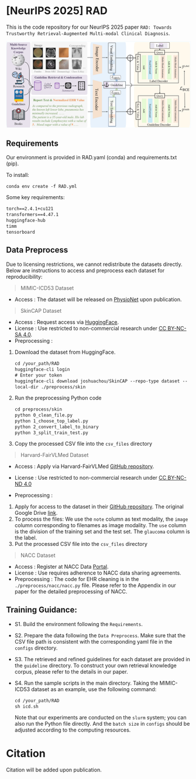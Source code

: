 # [NeurIPS 2025] RAD
This is the code repository for our NeurIPS 2025 paper `RAD: Towards Trustworthy Retrieval-Augmented Multi-modal Clinical Diagnosis`. 

<img src="docs/RAD_framework.jpg" alt="" align=center />


## Requirements

Our environment is provided in RAD.yaml (conda) and requirements.txt (pip).

To install:
```
conda env create -f RAD.yml
```

Some key requirements:
```
torch==2.4.1+cu121
transformers==4.47.1
huggingface-hub
timm
tensorboard 
```

## Data Preprocess

Due to licensing restrictions, we cannot redistribute the datasets directly. Below are instructions to access and preprocess each dataset for reproducibility:

> MIMIC-ICD53 Dataset
- Access : The dataset will be released on [PhysioNet](https://physionet.org/) upon publication.

> SkinCAP Dataset
- Access : Request access via [HuggingFace](https://huggingface.co/datasets/joshuachou/SkinCAP ).
- License : Use restricted to non-commercial research under [CC BY-NC-SA 4.0](https://creativecommons.org/licenses/by-nc-sa/4.0/).
- Preprocessing : 
1. Download the dataset from HuggingFace.
    ```
    cd /your_path/RAD
    huggingface-cli login
    # Enter your token
    huggingface-cli download joshuachou/SkinCAP --repo-type dataset --local-dir ./preprocess/skin
    ```
2. Run the preprocessing Python code
    ```
    cd preprocess/skin
    python 0_clean_file.py
    python 1_choose_top_label.py
    python 2_convert_label_to_binary
    python 3_split_train_test.py
    ```
3. Copy the processed CSV file into the `csv_files` directory

> Harvard-FairVLMed Dataset
- Access : Apply via Harvard-FairVLMed [GitHub repository](https://github.com/Harvard-Ophthalmology-AI-Lab/FairCLIP ).

- License : Use restricted to non-commercial research under [CC BY-NC-ND 4.0](https://creativecommons.org/licenses/by-nc-nd/4.0/)

- Preprocessing : 
1. Apply for access to the dataset in their [GitHub repository](https://github.com/Harvard-Ophthalmology-AI-Lab/FairCLIP ). The original Google Drive [link](https://drive.google.com/drive/folders/1bkeifigwOAfnsLvup9mJOSNeA3WsvA2l). 
2. To process the files: We use the `note` column as text modality, the `image` column corresponding to filenames as image modality. The `use` column is the division of the training set and the test set. The `glaucoma` column is the label.
3. Put the processed CSV file into the `csv_files` directory


> NACC Dataset
- Access : Register at NACC Data [Portal](https://naccdata.org/).
- License : Use requires adherence to NACC data sharing agreements.
- Preprocessing : The code for EHR cleaning is in the `./preprocess/nacc/nacc.py` file. Please refer to the Appendix in our paper for the detailed preprocessing of NACC.



## Training Guidance:
- S1. Build the environment following the `Requirements`.

- S2. Prepare the data following the `Data Preprocess`. Make sure that the CSV file path is consistent with the corresponding yaml file in the `configs` directory.

- S3. The retrieved and refined guidelines for each dataset are provided in the `guideline` directory. To construct your own retrieval knowledge corpus, please refer to the details in our paper.

- S4. Run the sample scripts in the main directory. Taking the MIMIC-ICD53 dataset as an example, use the following command:
    ```
    cd /your_path/RAD
    sh icd.sh
    ```
    Note that our experiments are conducted on the `slurm` system; you can also run the Python file directly. And the `batch size` in `configs` should be adjusted according to the computing resources.

# Citation
Citation will be added upon publication.

